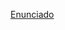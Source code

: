[Enunciado](https://docs.google.com/document/d/193neL2CxpY0jqq5d8C8EgdTXzc1TQKSt/edit#heading=h.gjdgxs)